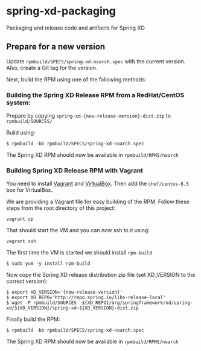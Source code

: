 # spring-xd-packaging

Packaging and release code and artifacts for Spring XD

## Prepare for a new version

Update `rpmbuild/SPECS/spring-xd-noarch.spec` with the current version. Also, create a Git tag for the version.

Next, build the RPM using one of the following methods:


### Building the Spring XD Release RPM from a RedHat/CentOS system:

Prepare by copying `spring-xd-{new-release-version}-dist.zip` to `rpmbuild/SOURCES/`

Build using:

    $ rpmbuild -bb rpmbuild/SPECS/spring-xd-noarch.spec

The Spring XD RPM should now be available in `rpmbuild/RPMS/noarch`


### Building Spring XD Release RPM with Vagrant

You need to install [Vagrant](http://docs.vagrantup.com/v2/installation/) and [VirtualBox](https://www.virtualbox.org/wiki/Downloads). Then add the `chef/centos-6.5` box for VirtualBox.

We are providing a Vagrant file for easy building of the RPM. Follow these steps from the root directory of this project:

    vagrant up

That should start the VM and you can now ssh to it using:

    vagrant ssh

The first time the VM is started we should install `rpm-build`

    $ sudo yum -y install rpm-build

Now copy the Spring XD release distribution zip file (set XD_VERSION to the correct version):

    $ export XD_VERSION='{new-release-version}'
    $ export XD_REPO='http://repo.spring.io/libs-release-local'
    $ wget -P rpmbuild/SOURCES  ${XD_REPO}/org/springframework/xd/spring-xd/${XD_VERSION}/spring-xd-${XD_VERSION}-dist.zip

Finally build the RPM:

    $ rpmbuild -bb rpmbuild/SPECS/spring-xd-noarch.spec

The Spring XD RPM should now be available in `rpmbuild/RPMS/noarch`
